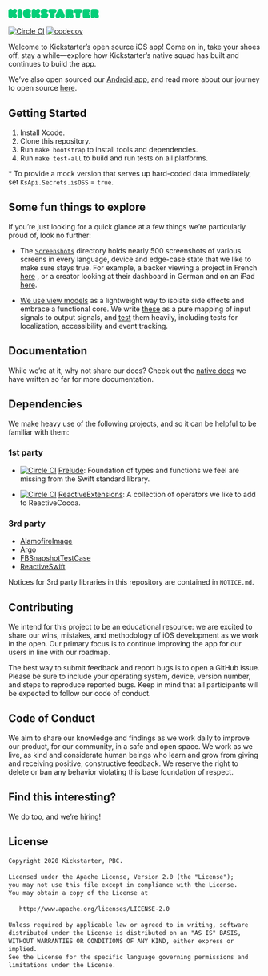 <a href="https://www.kickstarter.com"><img src=".github/ksr-wordmark.svg" width="36%" alt="Kickstarter for iOS"></a>

[![Circle CI](https://circleci.com/gh/kickstarter/ios-oss.svg?style=svg)](https://circleci.com/gh/kickstarter/ios-oss)
[![codecov](https://codecov.io/gh/kickstarter/ios-oss/branch/master/graph/badge.svg)](https://codecov.io/gh/kickstarter/ios-oss)

Welcome to Kickstarter’s open source iOS app! Come on in, take your shoes off,
stay a while—explore how Kickstarter’s native squad has built and continues to
build the app.

We’ve also open sourced our [Android app](https://github.com/kickstarter/android-oss),
and read more about our journey to open source [here](https://kickstarter.engineering/open-sourcing-our-android-and-ios-apps-6891be909fcd).

## Getting Started

1. Install Xcode.
1. Clone this repository.
1. Run `make bootstrap` to install tools and dependencies.
1. Run `make test-all` to build and run tests on all platforms.  

&#42; To provide a mock version that serves up hard-coded data immediately, set `KsApi.Secrets.isOSS` = `true`.

## Some fun things to explore

If you’re just looking for a quick glance at a few things we’re particularly
proud of, look no further:

* The [`Screenshots`](https://github.com/kickstarter/ios-oss/tree/master/Screenshots/_64)
directory holds nearly 500 screenshots of various screens in every language,
device and edge-case state that we like to make sure stays true. For example,
a backer viewing a project in French
[here](https://github.com/kickstarter/ios-oss/blob/d33bfbff8dee212eb46328cfcfe64f5aa90afc7b/Screenshots/_64/Kickstarter_Framework_iOSTests.ProjectPamphletContentViewControllerTests/testBacker_LiveProject_lang_fr_device_phone4_7inch%402x.png)
, or a creator looking at their dashboard in German and on an iPad
[here](https://github.com/kickstarter/ios-oss/blob/64f79ce6a03a8fad9b7024a43c17b4ae5f264d31/Screenshots/_64/Kickstarter_Framework_iOSTests.DashboardViewControllerTests/testView_lang_de_device_pad%402x.png).

* [We use view models](https://www.youtube.com/watch?v=EpTlqx6NjYo) as
a lightweight way to isolate side effects and embrace a functional core. We
write [these](https://github.com/kickstarter/ios-oss/tree/master/Library/ViewModels)
as a pure mapping of input signals to output signals, and [test](https://github.com/kickstarter/ios-oss/tree/master/Library/ViewModels)
them heavily, including tests for localization, accessibility and event
tracking.

## Documentation

While we’re at it, why not share our docs? Check out the
[native docs](https://github.com/kickstarter/native-docs) we have written so far
for more documentation.

## Dependencies

We make heavy use of the following projects, and so it can be helpful to be
familiar with them:

### 1st party

* [![Circle CI](https://circleci.com/gh/kickstarter/Kickstarter-Prelude.svg?style=svg)](https://circleci.com/gh/kickstarter/Kickstarter-Prelude)
[Prelude](https://github.com/kickstarter/Kickstarter-Prelude): Foundation of
types and functions we feel are missing from the Swift standard library.

* [![Circle CI](https://circleci.com/gh/kickstarter/Kickstarter-ReactiveExtensions.svg?style=svg&)](https://circleci.com/gh/kickstarter/Kickstarter-ReactiveExtensions)
[ReactiveExtensions](https://github.com/kickstarter/Kickstarter-ReactiveExtensions):
A collection of operators we like to add to ReactiveCocoa.

### 3rd party

* [AlamofireImage](https://github.com/Alamofire/AlamofireImage)
* [Argo](https://github.com/thoughtbot/Argo)
* [FBSnapshotTestCase](https://github.com/facebook/ios-snapshot-test-case)
* [ReactiveSwift](https://github.com/ReactiveCocoa/ReactiveSwift)

Notices for 3rd party libraries in this repository are contained in
`NOTICE.md`.

## Contributing

We intend for this project to be an educational resource: we are excited to
share our wins, mistakes, and methodology of iOS development as we work
in the open. Our primary focus is to continue improving the app for our users in
line with our roadmap.

The best way to submit feedback and report bugs is to open a GitHub issue.
Please be sure to include your operating system, device, version number, and
steps to reproduce reported bugs. Keep in mind that all participants will be
expected to follow our code of conduct.

## Code of Conduct

We aim to share our knowledge and findings as we work daily to improve our
product, for our community, in a safe and open space. We work as we live, as
kind and considerate human beings who learn and grow from giving and receiving
positive, constructive feedback. We reserve the right to delete or ban any
behavior violating this base foundation of respect.

## Find this interesting?

We do too, and we’re [hiring](https://www.kickstarter.com/jobs?ref=gh_ios_oss)!

## License

```
Copyright 2020 Kickstarter, PBC.

Licensed under the Apache License, Version 2.0 (the "License");
you may not use this file except in compliance with the License.
You may obtain a copy of the License at

   http://www.apache.org/licenses/LICENSE-2.0

Unless required by applicable law or agreed to in writing, software
distributed under the License is distributed on an "AS IS" BASIS,
WITHOUT WARRANTIES OR CONDITIONS OF ANY KIND, either express or implied.
See the License for the specific language governing permissions and
limitations under the License.
```
